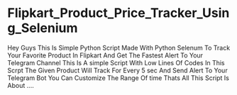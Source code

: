# Flipkart_Product_Price_Tracker_Using_Selenium


Hey Guys This Is Simple Python Script Made With Python Selenum To Track Your Favorite Product In Flipkart And Get The Fastest Alert To Your Telegram Channel
This Is A simple Script With Low Lines Of Codes 
In This Scrpt The Given Product Will Track For Every 5 sec And Send Alert To Your Telegram Bot 
You Can Customize The Range Of time 
Thats All This Script Is About ....
